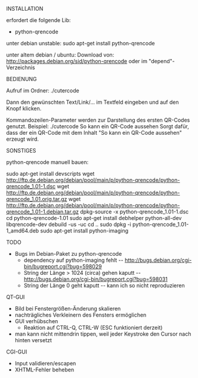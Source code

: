 INSTALLATION

erfordert die folgende Lib:
* python-qrencode

unter debian unstable:
sudo apt-get install python-qrencode

unter altem debian / ubuntu:
Download von:
http://packages.debian.org/sid/python-qrencode
oder im "depend"-Verzeichnis



BEDIENUNG

Aufruf im Ordner:
./cutercode

Dann den gewünschten Text/Link/... im Textfeld eingeben und auf den Knopf klicken.

Kommandozeilen-Parameter werden zur Darstellung des ersten QR-Codes genutzt.
Beispiel:
./cutercode So kann ein QR-Code aussehen
Sorgt dafür, dass der ein QR-Code mit dem Inhalt "So kann ein QR-Code aussehen" erzeugt wird.



SONSTIGES

python-qrencode manuell bauen:

sudo apt-get install devscripts 
wget http://ftp.de.debian.org/debian/pool/main/p/python-qrencode/python-qrencode_1.01-1.dsc
wget http://ftp.de.debian.org/debian/pool/main/p/python-qrencode/python-qrencode_1.01.orig.tar.gz
wget http://ftp.de.debian.org/debian/pool/main/p/python-qrencode/python-qrencode_1.01-1.debian.tar.gz
dpkg-source -x python-qrencode_1.01-1.dsc
cd python-qrencode-1.01
sudo apt-get install debhelper python-all-dev libqrencode-dev
debuild -us -uc
cd ..
sudo dpkg -i python-qrencode_1.01-1_amd64.deb
sudo apt-get install python-imaging

TODO

* Bugs im Debian-Paket zu python-qrencode
	* dependency auf python-imaging fehlt -- http://bugs.debian.org/cgi-bin/bugreport.cgi?bug=598029
	* String der Länge > 1024 (circa) gehen kaputt -- http://bugs.debian.org/cgi-bin/bugreport.cgi?bug=598031
	* String der Länge 0 geht kaputt -- kann ich so nicht reproduzieren

QT-GUI
* Bild bei Fenstergrößen-Änderung skalieren
* nachträgliches Verkleinern des Fensters ermöglichen
* GUI verhübschen
	* Reaktion auf CTRL-Q, CTRL-W (ESC funktioniert derzeit)
* man kann nicht mittendrin tippen, weil jeder Keystroke den Cursor nach hinten versetzt

CGI-GUI
* Input validieren/escapen
* XHTML-Fehler beheben
